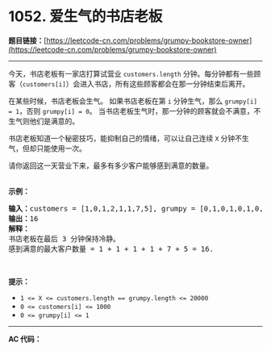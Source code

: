 # 1052. 爱生气的书店老板

**题目链接：**[https://leetcode-cn.com/problems/grumpy-bookstore-owner](https://leetcode-cn.com/problems/grumpy-bookstore-owner)

---

<div class="content__1Y2H">
 <div class="notranslate">
  <p>今天，书店老板有一家店打算试营业&nbsp;<code>customers.length</code>&nbsp;分钟。每分钟都有一些顾客（<code>customers[i]</code>）会进入书店，所有这些顾客都会在那一分钟结束后离开。</p> 
  <p>在某些时候，书店老板会生气。 如果书店老板在第 <code>i</code> 分钟生气，那么 <code>grumpy[i] = 1</code>，否则 <code>grumpy[i] = 0</code>。 当书店老板生气时，那一分钟的顾客就会不满意，不生气则他们是满意的。</p> 
  <p>书店老板知道一个秘密技巧，能抑制自己的情绪，可以让自己连续&nbsp;<code>X</code> 分钟不生气，但却只能使用一次。</p> 
  <p>请你返回这一天营业下来，最多有多少客户能够感到满意的数量。<br> &nbsp;</p> 
  <p><strong>示例：</strong></p> 
  <pre class="language-text"><strong>输入：</strong>customers = [1,0,1,2,1,1,7,5], grumpy = [0,1,0,1,0,1,0,1], X = 3
<strong>输出：</strong>16
<strong>解释：
</strong>书店老板在最后 3 分钟保持冷静。
感到满意的最大客户数量 = 1 + 1 + 1 + 1 + 7 + 5 = 16.
</pre> 
  <p>&nbsp;</p> 
  <p><strong>提示：</strong></p> 
  <ul> 
   <li><code>1 &lt;= X &lt;=&nbsp;customers.length ==&nbsp;grumpy.length &lt;= 20000</code></li> 
   <li><code>0 &lt;=&nbsp;customers[i] &lt;= 1000</code></li> 
   <li><code>0 &lt;=&nbsp;grumpy[i] &lt;= 1</code></li> 
  </ul> 
 </div>
</div>

---

**AC 代码：**

```java

```
